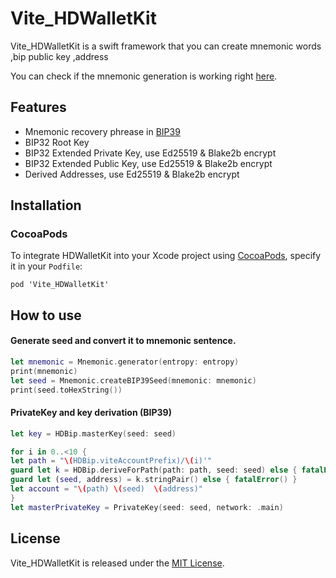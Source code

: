 # Vite_HDWalletKit
Vite_HDWalletKit  is a swift framework that you  can  create mnemonic words ,bip public key ,address 

You can check if the mnemonic generation is working right [here](https://iancoleman.io/bip39/).

## Features
- Mnemonic recovery phrease in [BIP39](https://github.com/bitcoin/bips/blob/master/bip-0039.mediawiki)
- BIP32 Root Key
- BIP32 Extended Private Key, use Ed25519 & Blake2b encrypt
- BIP32 Extended Public Key, use Ed25519 & Blake2b encrypt
- Derived Addresses, use Ed25519 & Blake2b encrypt

## Installation
### CocoaPods
<p>To integrate HDWalletKit into your Xcode project using <a href="http://cocoapods.org">CocoaPods</a>, specify it in your <code>Podfile</code>:</p>
<pre><code class="ruby language-ruby">pod 'Vite_HDWalletKit'</code></pre>

## How to use
#### Generate seed and convert it to mnemonic sentence.
```swift
let mnemonic = Mnemonic.generator(entropy: entropy)
print(mnemonic)
let seed = Mnemonic.createBIP39Seed(mnemonic: mnemonic)
print(seed.toHexString())

```
#### PrivateKey and key derivation (BIP39)

```swift
let key = HDBip.masterKey(seed: seed)

for i in 0..<10 {
let path = "\(HDBip.viteAccountPrefix)/\(i)'"
guard let k = HDBip.deriveForPath(path: path, seed: seed) else { fatalError() }
guard let (seed, address) = k.stringPair() else { fatalError() }
let account = "\(path) \(seed)  \(address)"
}
let masterPrivateKey = PrivateKey(seed: seed, network: .main)
```

## License
Vite_HDWalletKit is released under the [MIT License](https://github.com/essentiaone/HDWallet/blob/develop/LICENSE).

